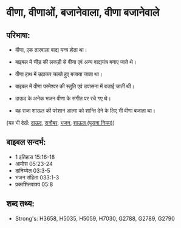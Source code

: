 # वीणा, वीणाओं, बजानेवाला,  वीणा बजानेवाले #

## परिभाषा: ##

* वीणा, एक तारवाला वाद्य यन्त्र होता था।

* बाइबल में चीड़ की लकड़ी से वीणा एवं अन्य वाद्ययंत्र बनाए जाते थे।
* वीणा हाथ में उठाकर चलते हुए बजाया जाता था।
* बाइबल में वीणा परमेश्वर की स्तुति एवं उपासना में बजाई जाती थी। 
* दाऊद के अनेक भजन वीणा के संगीत पर रचे गए थे।
* वह राजा शाऊल की परेशान आत्मा को शान्ति देने के लिए भी वीणा बजाता था। 
 

(यह भी देखें: [दाऊद](../david.md), [सनौबर](../fir.md), [भजन](../psalm.md), [शाऊल (पुराना नियम)](../saul.md))

## बाइबल सन्दर्भ: ##

* 1 इतिहास 15:16-18
* आमोस 05:23-24
* दानिय्येल 03:3-5
* भजन संहिता 033:1-3
* प्रकाशितवाक्य  05:8

## शब्द तथ्य: ##

* Strong's: H3658, H5035, H5059, H7030, G2788, G2789, G2790

